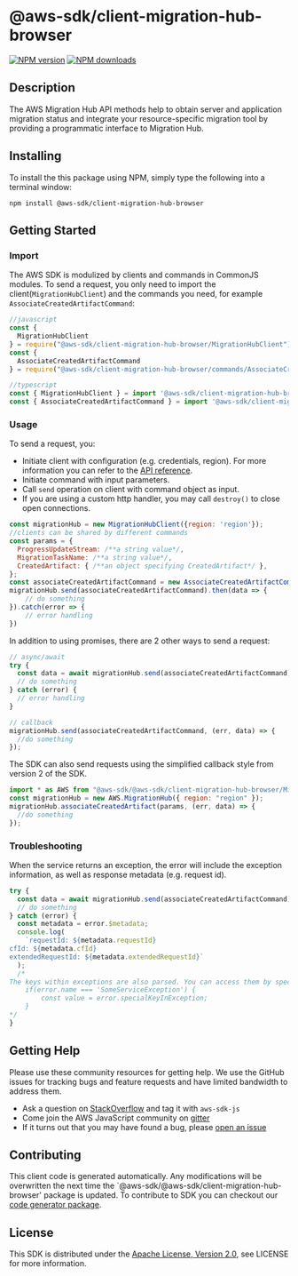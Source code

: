 # @aws-sdk/client-migration-hub-browser

[![NPM version](https://img.shields.io/npm/v/@aws-sdk/client-migration-hub-browser/preview.svg)](https://www.npmjs.com/package/@aws-sdk/client-migration-hub-browser)
[![NPM downloads](https://img.shields.io/npm/dm/@aws-sdk/client-migration-hub-browser.svg)](https://www.npmjs.com/package/@aws-sdk/client-migration-hub-browser)

## Description

<p>The AWS Migration Hub API methods help to obtain server and application migration status and integrate your resource-specific migration tool by providing a programmatic interface to Migration Hub. </p>

## Installing

To install the this package using NPM, simply type the following into a terminal window:

```
npm install @aws-sdk/client-migration-hub-browser
```

## Getting Started

### Import

The AWS SDK is modulized by clients and commands in CommonJS modules. To send a request, you only need to import the client(`MigrationHubClient`) and the commands you need, for example `AssociateCreatedArtifactCommand`:

```javascript
//javascript
const {
  MigrationHubClient
} = require("@aws-sdk/client-migration-hub-browser/MigrationHubClient");
const {
  AssociateCreatedArtifactCommand
} = require("@aws-sdk/client-migration-hub-browser/commands/AssociateCreatedArtifactCommand");
```

```javascript
//typescript
const { MigrationHubClient } = import '@aws-sdk/client-migration-hub-browser/MigrationHubClient';
const { AssociateCreatedArtifactCommand } = import '@aws-sdk/client-migration-hub-browser/commands/AssociateCreatedArtifactCommand';
```

### Usage

To send a request, you:

- Initiate client with configuration (e.g. credentials, region). For more information you can refer to the [API reference][].
- Initiate command with input parameters.
- Call `send` operation on client with command object as input.
- If you are using a custom http handler, you may call `destroy()` to close open connections.

```javascript
const migrationHub = new MigrationHubClient({region: 'region'});
//clients can be shared by different commands
const params = {
  ProgressUpdateStream: /**a string value*/,
  MigrationTaskName: /**a string value*/,
  CreatedArtifact: { /**an object specifying CreatedArtifact*/ },
};
const associateCreatedArtifactCommand = new AssociateCreatedArtifactCommand(params);
migrationHub.send(associateCreatedArtifactCommand).then(data => {
    // do something
}).catch(error => {
    // error handling
})
```

In addition to using promises, there are 2 other ways to send a request:

```javascript
// async/await
try {
  const data = await migrationHub.send(associateCreatedArtifactCommand);
  // do something
} catch (error) {
  // error handling
}
```

```javascript
// callback
migrationHub.send(associateCreatedArtifactCommand, (err, data) => {
  //do something
});
```

The SDK can also send requests using the simplified callback style from version 2 of the SDK.

```javascript
import * as AWS from "@aws-sdk/@aws-sdk/client-migration-hub-browser/MigrationHub";
const migrationHub = new AWS.MigrationHub({ region: "region" });
migrationHub.associateCreatedArtifact(params, (err, data) => {
  //do something
});
```

### Troubleshooting

When the service returns an exception, the error will include the exception information, as well as response metadata (e.g. request id).

```javascript
try {
  const data = await migrationHub.send(associateCreatedArtifactCommand);
  // do something
} catch (error) {
  const metadata = error.$metadata;
  console.log(
    `requestId: ${metadata.requestId}
cfId: ${metadata.cfId}
extendedRequestId: ${metadata.extendedRequestId}`
  );
  /*
The keys within exceptions are also parsed. You can access them by specifying exception names:
    if(error.name === 'SomeServiceException') {
        const value = error.specialKeyInException;
    }
*/
}
```

## Getting Help

Please use these community resources for getting help. We use the GitHub issues for tracking bugs and feature requests and have limited bandwidth to address them.

- Ask a question on [StackOverflow](https://stackoverflow.com/questions/tagged/aws-sdk-js) and tag it with `aws-sdk-js`
- Come join the AWS JavaScript community on [gitter](https://gitter.im/aws/aws-sdk-js-v3)
- If it turns out that you may have found a bug, please [open an issue](https://github.com/aws/aws-sdk-js-v3/issues)

## Contributing

This client code is generated automatically. Any modifications will be overwritten the next time the `@aws-sdk/@aws-sdk/client-migration-hub-browser' package is updated. To contribute to SDK you can checkout our [code generator package][].

## License

This SDK is distributed under the
[Apache License, Version 2.0](http://www.apache.org/licenses/LICENSE-2.0),
see LICENSE for more information.

[code generator package]: https://github.com/aws/aws-sdk-js-v3/tree/master/packages/service-types-generator
[api reference]: https://docs.aws.amazon.com/AWSJavaScriptSDK/latest/
